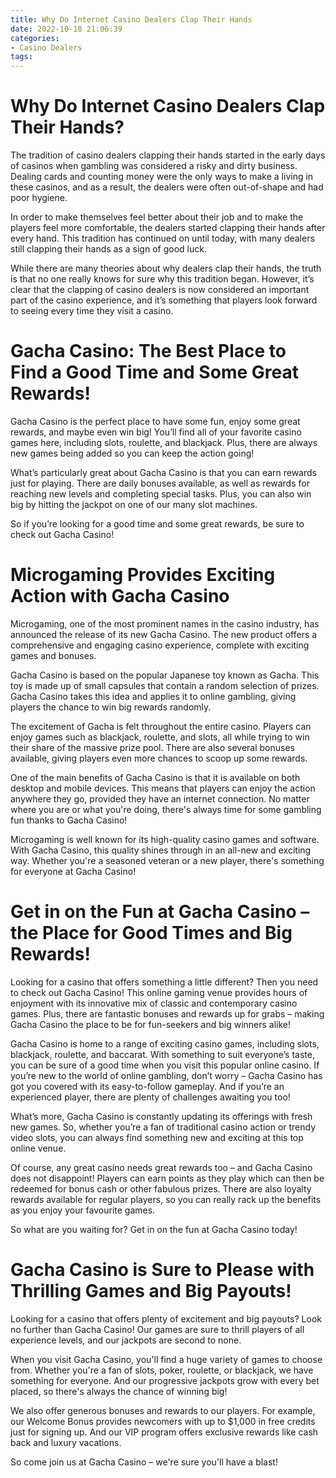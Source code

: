 ```yaml
---
title: Why Do Internet Casino Dealers Clap Their Hands 
date: 2022-10-18 21:06:39
categories:
- Casino Dealers
tags:
---
```



#  Why Do Internet Casino Dealers Clap Their Hands? 

The tradition of casino dealers clapping their hands started in the early days of casinos when gambling was considered a risky and dirty business. Dealing cards and counting money were the only ways to make a living in these casinos, and as a result, the dealers were often out-of-shape and had poor hygiene. 

In order to make themselves feel better about their job and to make the players feel more comfortable, the dealers started clapping their hands after every hand. This tradition has continued on until today, with many dealers still clapping their hands as a sign of good luck. 

While there are many theories about why dealers clap their hands, the truth is that no one really knows for sure why this tradition began. However, it’s clear that the clapping of casino dealers is now considered an important part of the casino experience, and it’s something that players look forward to seeing every time they visit a casino.

#  Gacha Casino: The Best Place to Find a Good Time and Some Great Rewards! 

Gacha Casino is the perfect place to have some fun, enjoy some great rewards, and maybe even win big! You’ll find all of your favorite casino games here, including slots, roulette, and blackjack. Plus, there are always new games being added so you can keep the action going!

What’s particularly great about Gacha Casino is that you can earn rewards just for playing. There are daily bonuses available, as well as rewards for reaching new levels and completing special tasks. Plus, you can also win big by hitting the jackpot on one of our many slot machines.

So if you’re looking for a good time and some great rewards, be sure to check out Gacha Casino!

#  Microgaming Provides Exciting Action with Gacha Casino 

Microgaming, one of the most prominent names in the casino industry, has announced the release of its new Gacha Casino. The new product offers a comprehensive and engaging casino experience, complete with exciting games and bonuses.

Gacha Casino is based on the popular Japanese toy known as Gacha. This toy is made up of small capsules that contain a random selection of prizes. Gacha Casino takes this idea and applies it to online gambling, giving players the chance to win big rewards randomly.

The excitement of Gacha is felt throughout the entire casino. Players can enjoy games such as blackjack, roulette, and slots, all while trying to win their share of the massive prize pool. There are also several bonuses available, giving players even more chances to scoop up some rewards.

One of the main benefits of Gacha Casino is that it is available on both desktop and mobile devices. This means that players can enjoy the action anywhere they go, provided they have an internet connection. No matter where you are or what you're doing, there's always time for some gambling fun thanks to Gacha Casino!

Microgaming is well known for its high-quality casino games and software. With Gacha Casino, this quality shines through in an all-new and exciting way. Whether you're a seasoned veteran or a new player, there's something for everyone at Gacha Casino!

#  Get in on the Fun at Gacha Casino – the Place for Good Times and Big Rewards! 

Looking for a casino that offers something a little different? Then you need to check out Gacha Casino! This online gaming venue provides hours of enjoyment with its innovative mix of classic and contemporary casino games. Plus, there are fantastic bonuses and rewards up for grabs – making Gacha Casino the place to be for fun-seekers and big winners alike!

Gacha Casino is home to a range of exciting casino games, including slots, blackjack, roulette, and baccarat. With something to suit everyone’s taste, you can be sure of a good time when you visit this popular online casino. If you’re new to the world of online gambling, don’t worry – Gacha Casino has got you covered with its easy-to-follow gameplay. And if you’re an experienced player, there are plenty of challenges awaiting you too!

What’s more, Gacha Casino is constantly updating its offerings with fresh new games. So, whether you’re a fan of traditional casino action or trendy video slots, you can always find something new and exciting at this top online venue.

Of course, any great casino needs great rewards too – and Gacha Casino does not disappoint! Players can earn points as they play which can then be redeemed for bonus cash or other fabulous prizes. There are also loyalty rewards available for regular players, so you can really rack up the benefits as you enjoy your favourite games.

So what are you waiting for? Get in on the fun at Gacha Casino today!

#  Gacha Casino is Sure to Please with Thrilling Games and Big Payouts!

Looking for a casino that offers plenty of excitement and big payouts? Look no further than Gacha Casino! Our games are sure to thrill players of all experience levels, and our jackpots are second to none.

When you visit Gacha Casino, you'll find a huge variety of games to choose from. Whether you're a fan of slots, poker, roulette, or blackjack, we have something for everyone. And our progressive jackpots grow with every bet placed, so there's always the chance of winning big!

We also offer generous bonuses and rewards to our players. For example, our Welcome Bonus provides newcomers with up to $1,000 in free credits just for signing up. And our VIP program offers exclusive rewards like cash back and luxury vacations.

So come join us at Gacha Casino – we're sure you'll have a blast!
